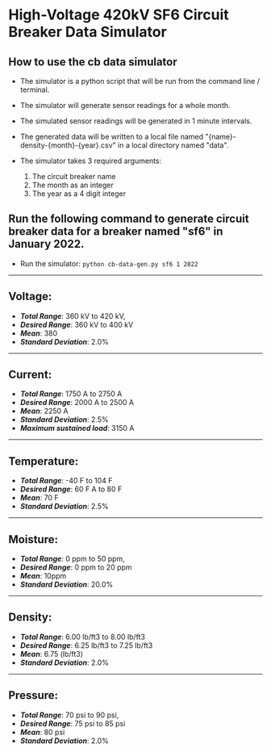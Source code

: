 # High-Voltage 420kV SF6 Circuit Breaker Data Simulator

## How to use the cb data simulator

- The simulator is a python script that will be run from the command line / terminal.
- The simulator will generate sensor readings for a whole month.
- The simulated sensor readings will be generated in 1 minute intervals.
- The generated data will be written to a local file named "{name}-density-{month}-{year}.csv" in a local directory named "data".

- The simulator takes 3 required arguments:
  1. The circuit breaker name
  2. The month as an integer
  3. The year as a 4 digit integer

## Run the following command to generate circuit breaker data for a breaker named "sf6" in January 2022.

- Run the simulator: `python cb-data-gen.py sf6 1 2022`

---

## Voltage:

- **_Total Range_**: 360 kV to 420 kV,
- **_Desired Range_**: 360 kV to 400 kV
- **_Mean_**: 380
- **_Standard Deviation_**: 2.0%

---

## Current:

- **_Total Range_**: 1750 A to 2750 A
- **_Desired Range_**: 2000 A to 2500 A
- **_Mean_**: 2250 A
- **_Standard Deviation_**: 2.5%
- **_Maximum sustained load_**: 3150 A

---

## Temperature:

- **_Total Range_**: -40 F to 104 F
- **_Desired Range_**: 60 F A to 80 F
- **_Mean_**: 70 F
- **_Standard Deviation_**: 2.5%

---

## Moisture:

- **_Total Range_**: 0 ppm to 50 ppm,
- **_Desired Range_**: 0 ppm to 20 ppm
- **_Mean_**: 10ppm
- **_Standard Deviation_**: 20.0%

---

## Density:

- **_Total Range_**: 6.00 lb/ft3 to 8.00 lb/ft3
- **_Desired Range_**: 6.25 lb/ft3 to 7.25 lb/ft3
- **_Mean_**: 6.75 (lb/ft3)
- **_Standard Deviation_**: 2.0%

---

## Pressure:

- **_Total Range_**: 70 psi to 90 psi,
- **_Desired Range_**: 75 psi to 85 psi
- **_Mean_**: 80 psi
- **_Standard Deviation_**: 2.0%
